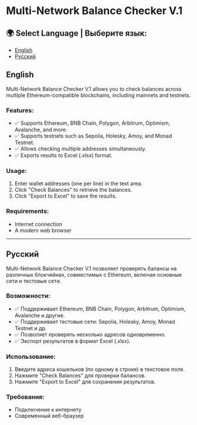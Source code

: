 # Multi-Network Balance Checker V.1

## 🌍 Select Language | Выберите язык:
- [English](#english)
- [Русский](#русский)

## English

Multi-Network Balance Checker V.1 allows you to check balances across multiple Ethereum-compatible blockchains, including mainnets and testnets. 

### Features:
- ✅ Supports Ethereum, BNB Chain, Polygon, Arbitrum, Optimism, Avalanche, and more.
- ✅ Supports testnets such as Sepolia, Holesky, Amoy, and Monad Testnet.
- ✅ Allows checking multiple addresses simultaneously.
- ✅ Exports results to Excel (.xlsx) format.

### Usage:
1. Enter wallet addresses (one per line) in the text area.
2. Click "Check Balances" to retrieve the balances.
3. Click "Export to Excel" to save the results.

### Requirements:
- Internet connection
- A modern web browser

---

## Русский

Multi-Network Balance Checker V.1 позволяет проверять балансы на различных блокчейнах, совместимых с Ethereum, включая основные сети и тестовые сети.

### Возможности:
- ✅ Поддерживает Ethereum, BNB Chain, Polygon, Arbitrum, Optimism, Avalanche и другие.
- ✅ Поддерживает тестовые сети: Sepolia, Holesky, Amoy, Monad Testnet и др.
- ✅ Позволяет проверять несколько адресов одновременно.
- ✅ Экспорт результатов в формат Excel (.xlsx).

### Использование:
1. Введите адреса кошельков (по одному в строке) в текстовое поле.
2. Нажмите "Check Balances" для проверки балансов.
3. Нажмите "Export to Excel" для сохранения результатов.

### Требования:
- Подключение к интернету
- Современный веб-браузер
